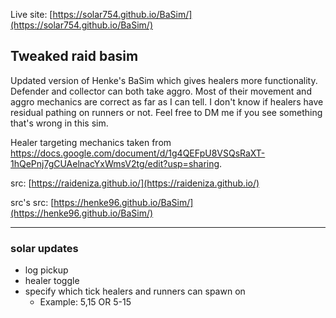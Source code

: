 Live site: [https://solar754.github.io/BaSim/](https://solar754.github.io/BaSim/)

## Tweaked raid basim
Updated version of Henke's BaSim which gives healers more functionality. Defender and collector can both take aggro. Most of their movement and aggro mechanics are correct as far as I can tell. I don't know if healers have residual pathing on runners or not. Feel free to DM me if you see something that's wrong in this sim.

Healer targeting mechanics taken from https://docs.google.com/document/d/1g4QEFpU8VSQsRaXT-1hQePnj7gCUAelnacYxWmsV2tg/edit?usp=sharing.

src: [https://raideniza.github.io/](https://raideniza.github.io/)

src's src: [https://henke96.github.io/BaSim/](https://henke96.github.io/BaSim/)

----------------
### solar updates
- log pickup
- healer toggle
- specify which tick healers and runners can spawn on
   - Example: 5,15 OR 5-15
